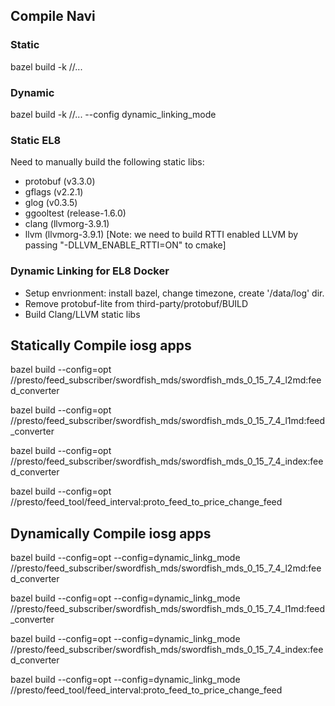 ## Compile Navi
### Static
bazel build -k //...
### Dynamic 
bazel build -k //... --config dynamic\_linking\_mode
### Static EL8
Need to manually build the following static libs:
* protobuf (v3.3.0)
* gflags (v2.2.1)
* glog (v0.3.5)
* ggooltest (release-1.6.0)
* clang (llvmorg-3.9.1)
* llvm (llvmorg-3.9.1) [Note: we need to build RTTI enabled LLVM by passing "-DLLVM\_ENABLE\_RTTI=ON" to cmake]
### Dynamic Linking for EL8 Docker
* Setup envrionment: install bazel, change timezone, create '/data/log' dir.
* Remove protobuf-lite from third\-party/protobuf/BUILD
* Build Clang/LLVM static libs

## Statically Compile iosg apps
bazel build --config=opt //presto/feed\_subscriber/swordfish\_mds/swordfish\_mds_0\_15\_7\_4\_l2md:feed\_converter


bazel build --config=opt //presto/feed\_subscriber/swordfish\_mds/swordfish\_mds_0\_15\_7\_4\_l1md:feed\_converter


bazel build --config=opt //presto/feed\_subscriber/swordfish\_mds/swordfish\_mds_0\_15\_7\_4\_index:feed\_converter


bazel build --config=opt //presto/feed\_tool/feed\_interval:proto\_feed\_to\_price\_change\_feed

## Dynamically Compile iosg apps
bazel build --config=opt --config=dynamic\_linkg\_mode //presto/feed\_subscriber/swordfish\_mds/swordfish\_mds_0\_15\_7\_4\_l2md:feed\_converter


bazel build --config=opt --config=dynamic\_linkg\_mode //presto/feed\_subscriber/swordfish\_mds/swordfish\_mds_0\_15\_7\_4\_l1md:feed\_converter


bazel build --config=opt --config=dynamic\_linkg\_mode //presto/feed\_subscriber/swordfish\_mds/swordfish\_mds_0\_15\_7\_4\_index:feed\_converter


bazel build --config=opt --config=dynamic\_linkg\_mode //presto/feed\_tool/feed\_interval:proto\_feed\_to\_price\_change\_feed


